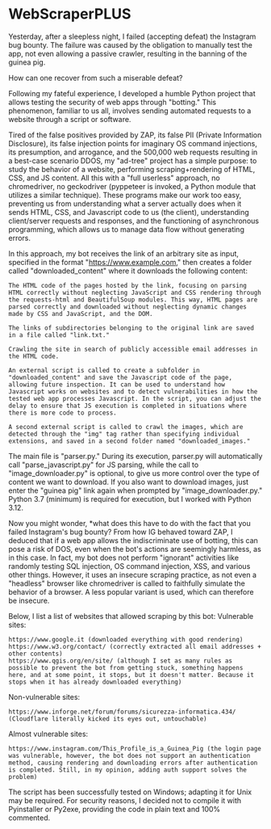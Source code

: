 # WebScraperPLUS
Yesterday, after a sleepless night, I failed (accepting defeat) the Instagram bug bounty. The failure was caused by the obligation to manually test the app, not even allowing a passive crawler, resulting in the banning of the guinea pig.

How can one recover from such a miserable defeat?

Following my fateful experience, I developed a humble Python project that allows testing the security of web apps through "botting." This phenomenon, familiar to us all, involves sending automated requests to a website through a script or software.

Tired of the false positives provided by ZAP, its false PII (Private Information Disclosure), its false injection points for imaginary OS command injections, its presumption, and arrogance, and the 500,000 web requests resulting in a best-case scenario DDOS, my "ad-tree" project has a simple purpose: to study the behavior of a website, performing scraping+rendering of HTML, CSS, and JS content. All this with a "full userless" approach, no chromedriver, no geckodriver (pyppeteer is invoked, a Python module that utilizes a similar technique). These programs make our work too easy, preventing us from understanding what a server actually does when it sends HTML, CSS, and Javascript code to us (the client), understanding client/server requests and responses, and the functioning of asynchronous programming, which allows us to manage data flow without generating errors.

In this approach, my bot receives the link of an arbitrary site as input, specified in the format "https://www.example.com," then creates a folder called "downloaded_content" where it downloads the following content:

    The HTML code of the pages hosted by the link, focusing on parsing HTML correctly without neglecting JavaScript and CSS rendering through the requests-html and BeautifulSoup modules. This way, HTML pages are parsed correctly and downloaded without neglecting dynamic changes made by CSS and JavaScript, and the DOM.

    The links of subdirectories belonging to the original link are saved in a file called "link.txt."

    Crawling the site in search of publicly accessible email addresses in the HTML code.

    An external script is called to create a subfolder in "downloaded_content" and save the Javascript code of the page, allowing future inspection. It can be used to understand how Javascript works on websites and to detect vulnerabilities in how the tested web app processes Javascript. In the script, you can adjust the delay to ensure that JS execution is completed in situations where there is more code to process.

    A second external script is called to crawl the images, which are detected through the "img" tag rather than specifying individual extensions, and saved in a second folder named "downloaded_images."

The main file is "parser.py." During its execution, parser.py will automatically call "parse_javascript.py" for JS parsing, while the call to "image_downloader.py" is optional, to give us more control over the type of content we want to download. If you also want to download images, just enter the "guinea pig" link again when prompted by "image_downloader.py." Python 3.7 (minimum) is required for execution, but I worked with Python 3.12.

Now you might wonder, *what does this have to do with the fact that you failed Instagram's bug bounty? From how IG behaved toward ZAP, I deduced that if a web app allows the indiscriminate use of botting, this can pose a risk of DOS, even when the bot's actions are seemingly harmless, as in this case. In fact, my bot does not perform "ignorant" activities like randomly testing SQL injection, OS command injection, XSS, and various other things. However, it uses an insecure scraping practice, as not even a "headless" browser like chromedriver is called to faithfully simulate the behavior of a browser. A less popular variant is used, which can therefore be insecure.

Below, I list a list of websites that allowed scraping by this bot:
Vulnerable sites:

    https://www.google.it (downloaded everything with good rendering)
    https://www.w3.org/contact/ (correctly extracted all email addresses + other contents)
    https://www.qgis.org/en/site/ (although I set as many rules as possible to prevent the bot from getting stuck, something happens here, and at some point, it stops, but it doesn't matter. Because it stops when it has already downloaded everything)

Non-vulnerable sites:

    https://www.inforge.net/forum/forums/sicurezza-informatica.434/ (Cloudflare literally kicked its eyes out, untouchable)

Almost vulnerable sites:

    https://www.instagram.com/This_Profile_is_a_Guinea_Pig (the login page was vulnerable, however, the bot does not support an authentication method, causing rendering and downloading errors after authentication is completed. Still, in my opinion, adding auth support solves the problem)

The script has been successfully tested on Windows; adapting it for Unix may be required. For security reasons, I decided not to compile it with Pyinstaller or Py2exe, providing the code in plain text and 100% commented.
